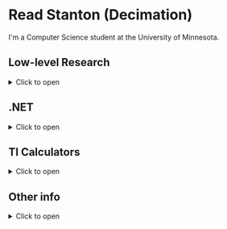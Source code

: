# Read Stanton (Decimation)

I'm a Computer Science student at the University of Minnesota.

## Low-level Research

<details>
  <summary>Click to open</summary>
  <br />

I enjoy researching and working with low-level components such as memory, machine architecture, OS design, and so on. I sometimes work on "hacky" projects that tinker with hidden/low-level functionality. 

- [Memkit](https://github.com/Decimation/Memkit)
- [NeoMemory](https://github.com/Decimation/NeoMemory)

</details>

## .NET

<details>
  <summary>Click to open</summary>
  <br />

I research the .NET CLR and its internal functionality. I have written some short essays on how the CLR operates which you can see [here](https://www.codeproject.com/script/Articles/MemberArticles.aspx?amid=13568863). 

- [Creating a special pointer type](https://www.codeproject.com/Articles/1254502/Creating-a-pointer-type-in-Csharp)
- [Determining managed object layout](https://www.codeproject.com/Articles/1257186/Determining-Object-Layout-using-FieldDescs)
- [Calculating managed object heap size](https://www.codeproject.com/Articles/1254217/Calculating-Heap-Size-of-Managed-Objects)

Some of my work on analyzing the .NET CLR and implementing/accessing features that are usually forbidden:

- [RazorSharp](https://github.com/Decimation/RazorSharp)
- [NeoCore](https://github.com/Decimation/NeoCore)
- [Gadget](https://github.com/Decimation/Gadget)

</details>

## TI Calculators

<details>
  <summary>Click to open</summary>
  <br />

I have done some research and projects on Texas Instruments calculators, specifically the TI-84 Plus CE and the TI-Nspire calculators.

- [TITrig](https://github.com/Decimation/TITrig)
- [HideCAS](https://github.com/Decimation/HideCAS)

</details>

## Other info

<details>
  <summary>Click to open</summary>
  <br />

I know C#, Java, C++, C, and Python.

Old school account: [@StantonR16](https://github.com/StantonR16)

</details>


